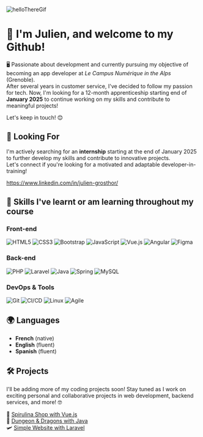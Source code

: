 ![helloThereGif](https://github.com/JulienGrosth0r/JulienGrosth0r/blob/main/helloThere.gif)
# 👋 I'm Julien, and welcome to my Github!

🖥️ Passionate about development and currently pursuing my objective of becoming an app developer at *Le Campus Numérique in the Alps* (Grenoble).  
After several years in customer service, I've decided to follow my passion for tech. Now, I'm looking for a 12-month apprenticeship starting end of **January 2025** to continue working on my skills and contribute to meaningful projects!  
  
  Let's keep in touch! 😊

## 🎯 Looking For
I'm actively searching for an **internship** starting at the end of January 2025 to further develop my skills and contribute to innovative projects.  
Let's connect if you're looking for a motivated and adaptable developer-in-training!  

  https://www.linkedin.com/in/julien-grosthor/


## 🚀 Skills I've learnt or am learning throughout my course

### Front-end
![HTML5](https://img.shields.io/badge/HTML5-E34F26?style=for-the-badge&logo=html5&logoColor=white)  ![CSS3](https://img.shields.io/badge/CSS3-1572B6?style=for-the-badge&logo=css3&logoColor=white)  ![Bootstrap](https://img.shields.io/badge/Bootstrap-563D7C?style=for-the-badge&logo=bootstrap&logoColor=white)  ![JavaScript](https://img.shields.io/badge/JavaScript-F7DF1E?style=for-the-badge&logo=javascript&logoColor=black)  ![Vue.js](https://img.shields.io/badge/Vue.js-4FC08D?style=for-the-badge&logo=vue.js&logoColor=white)  ![Angular](https://img.shields.io/badge/Angular-DD0031?style=for-the-badge&logo=angular&logoColor=white)  ![Figma](https://img.shields.io/badge/Figma-F24E1E?style=for-the-badge&logo=figma&logoColor=white)

### Back-end
![PHP](https://img.shields.io/badge/PHP-777BB4?style=for-the-badge&logo=php&logoColor=white)  ![Laravel](https://img.shields.io/badge/Laravel-FF2D20?style=for-the-badge&logo=laravel&logoColor=white)  ![Java](https://img.shields.io/badge/Java-007396?style=for-the-badge&logo=java&logoColor=white)  ![Spring](https://img.shields.io/badge/Spring-6DB33F?style=for-the-badge&logo=spring&logoColor=white)  ![MySQL](https://img.shields.io/badge/MySQL-4479A1?style=for-the-badge&logo=mysql&logoColor=white)
### DevOps & Tools
![Git](https://img.shields.io/badge/Git-F05032?style=for-the-badge&logo=git&logoColor=white)  ![CI/CD](https://img.shields.io/badge/CI%2FCD-4285F4?style=for-the-badge&logo=googlecloud&logoColor=white)  ![Linux](https://img.shields.io/badge/Linux-FCC624?style=for-the-badge&logo=linux&logoColor=black)  ![Agile](https://img.shields.io/badge/Agile-0052CC?style=for-the-badge&logo=jira&logoColor=white)

## 🌍 Languages
- **French** (native)
- **English** (fluent)
- **Spanish** (fluent)

## 🛠️ Projects
I'll be adding more of my coding projects soon! Stay tuned as I work on exciting personal and collaborative projects in web development, backend services, and more! 🤓

🌿 [Spirulina Shop with Vue.js](https://github.com/JulienGrosth0r/Spirulina-shop-with-Vuejs)  
🐲 [Dungeon & Dragons with Java](https://github.com/JulienGrosth0r/Dungeon-Dragons-with-Java)  
🛩️ [Simple Website with Laravel](https://github.com/JulienGrosth0r/Simple-Website-with-Laravel)
